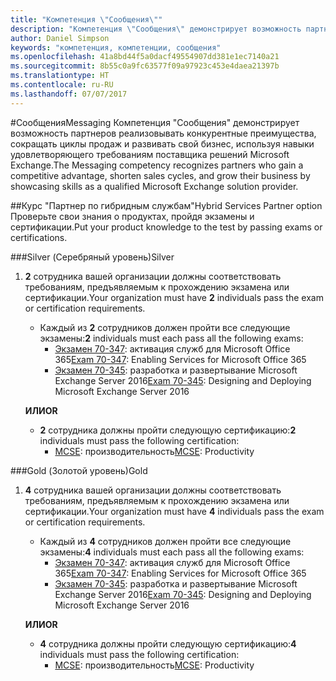 ```yaml
---
title: "Компетенция \"Сообщения\""
description: "Компетенция \"Сообщения\" демонстрирует возможность партнеров реализовывать конкурентные преимущества, сокращать циклы продаж и развивать свой бизнес, используя навыки удовлетворяющего требованиям поставщика решений Microsoft Exchange."
author: Daniel Simpson
keywords: "компетенция, компетенции, сообщения"
ms.openlocfilehash: 41a8bd44f5a0dacf49554907dd381e1ec7140a21
ms.sourcegitcommit: 8b55c0a9fc63577f09a97923c453e4daea21397b
ms.translationtype: HT
ms.contentlocale: ru-RU
ms.lasthandoff: 07/07/2017
---
```

#<a name="messaging"></a><span data-ttu-id="602a7-104">Сообщения</span><span class="sxs-lookup"><span data-stu-id="602a7-104">Messaging</span></span>
<span data-ttu-id="602a7-105">Компетенция "Сообщения" демонстрирует возможность партнеров реализовывать конкурентные преимущества, сокращать циклы продаж и развивать свой бизнес, используя навыки удовлетворяющего требованиям поставщика решений Microsoft Exchange.</span><span class="sxs-lookup"><span data-stu-id="602a7-105">The Messaging competency recognizes partners who gain a competitive advantage, shorten sales cycles, and grow their business by showcasing skills as a qualified Microsoft Exchange solution provider.</span></span>

##<a name="hybrid-services-partner-option"></a><span data-ttu-id="602a7-106">Курс "Партнер по гибридным службам"</span><span class="sxs-lookup"><span data-stu-id="602a7-106">Hybrid Services Partner option</span></span>
<span data-ttu-id="602a7-107">Проверьте свои знания о продуктах, пройдя экзамены и сертификации.</span><span class="sxs-lookup"><span data-stu-id="602a7-107">Put your product knowledge to the test by passing exams or certifications.</span></span>

###<a name="silver"></a><span data-ttu-id="602a7-108">Silver (Серебряный уровень)</span><span class="sxs-lookup"><span data-stu-id="602a7-108">Silver</span></span>
1. <span data-ttu-id="602a7-109">**2** сотрудника вашей организации должны соответствовать требованиям, предъявляемым к прохождению экзамена или сертификации.</span><span class="sxs-lookup"><span data-stu-id="602a7-109">Your organization must have **2** individuals pass the exam or certification requirements.</span></span>
    
    - <span data-ttu-id="602a7-110">Каждый из **2** сотрудников должен пройти все следующие экзамены:</span><span class="sxs-lookup"><span data-stu-id="602a7-110">**2** individuals must each pass all the following exams:</span></span>
        - <span data-ttu-id="602a7-111">[Экзамен 70-347](https://www.microsoft.com/en-us/learning/exam-70-347.aspx): активация служб для Microsoft Office 365</span><span class="sxs-lookup"><span data-stu-id="602a7-111">[Exam 70-347](https://www.microsoft.com/en-us/learning/exam-70-347.aspx): Enabling Services for Microsoft Office 365</span></span>
        - <span data-ttu-id="602a7-112">[Экзамен 70-345](https://www.microsoft.com/en-us/learning/exam-70-345.aspx): разработка и развертывание Microsoft Exchange Server 2016</span><span class="sxs-lookup"><span data-stu-id="602a7-112">[Exam 70-345](https://www.microsoft.com/en-us/learning/exam-70-345.aspx): Designing and Deploying Microsoft Exchange Server 2016</span></span>

    **<span data-ttu-id="602a7-113">ИЛИ</span><span class="sxs-lookup"><span data-stu-id="602a7-113">OR</span></span>**

     - <span data-ttu-id="602a7-114">**2** сотрудника должны пройти следующую сертификацию:</span><span class="sxs-lookup"><span data-stu-id="602a7-114">**2** individuals must pass the following certification:</span></span>
        - <span data-ttu-id="602a7-115">[MCSE](https://www.microsoft.com/en-us/learning/mcse-productivity-certification.aspx): производительность</span><span class="sxs-lookup"><span data-stu-id="602a7-115">[MCSE](https://www.microsoft.com/en-us/learning/mcse-productivity-certification.aspx): Productivity</span></span>

###<a name="gold"></a><span data-ttu-id="602a7-116">Gold (Золотой уровень)</span><span class="sxs-lookup"><span data-stu-id="602a7-116">Gold</span></span>
1. <span data-ttu-id="602a7-117">**4** сотрудника вашей организации должны соответствовать требованиям, предъявляемым к прохождению экзамена или сертификации.</span><span class="sxs-lookup"><span data-stu-id="602a7-117">Your organization must have **4** individuals pass the exam or certification requirements.</span></span>

    - <span data-ttu-id="602a7-118">Каждый из **4** сотрудников должен пройти все следующие экзамены:</span><span class="sxs-lookup"><span data-stu-id="602a7-118">**4** individuals must each pass all the following exams:</span></span>
        - <span data-ttu-id="602a7-119">[Экзамен 70-347](https://www.microsoft.com/en-us/learning/exam-70-347.aspx): активация служб для Microsoft Office 365</span><span class="sxs-lookup"><span data-stu-id="602a7-119">[Exam 70-347](https://www.microsoft.com/en-us/learning/exam-70-347.aspx): Enabling Services for Microsoft Office 365</span></span>
        - <span data-ttu-id="602a7-120">[Экзамен 70-345](https://www.microsoft.com/en-us/learning/exam-70-345.aspx): разработка и развертывание Microsoft Exchange Server 2016</span><span class="sxs-lookup"><span data-stu-id="602a7-120">[Exam 70-345](https://www.microsoft.com/en-us/learning/exam-70-345.aspx): Designing and Deploying Microsoft Exchange Server 2016</span></span>

    **<span data-ttu-id="602a7-121">ИЛИ</span><span class="sxs-lookup"><span data-stu-id="602a7-121">OR</span></span>**

    - <span data-ttu-id="602a7-122">**4** сотрудника должны пройти следующую сертификацию:</span><span class="sxs-lookup"><span data-stu-id="602a7-122">**4** individuals must pass the following certification:</span></span>
        - <span data-ttu-id="602a7-123">[MCSE](https://www.microsoft.com/en-us/learning/mcse-productivity-certification.aspx): производительность</span><span class="sxs-lookup"><span data-stu-id="602a7-123">[MCSE](https://www.microsoft.com/en-us/learning/mcse-productivity-certification.aspx): Productivity</span></span>


